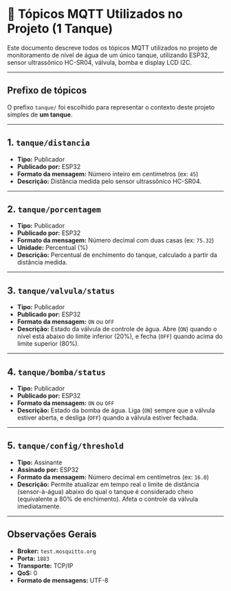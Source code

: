 # 📨 Tópicos MQTT Utilizados no Projeto (1 Tanque)

Este documento descreve todos os tópicos MQTT utilizados no projeto de monitoramento de nível de água de um único tanque, utilizando ESP32, sensor ultrassônico HC-SR04, válvula, bomba e display LCD I2C.

---

## Prefixo de tópicos

O prefixo `tanque/` foi escolhido para representar o contexto deste projeto simples de **um tanque**.

---

## 1. `tanque/distancia`

* **Tipo:** Publicador
* **Publicado por:** ESP32
* **Formato da mensagem:** Número inteiro em centímetros (ex: `45`)
* **Descrição:**
  Distância medida pelo sensor ultrassônico HC-SR04.

---

## 2. `tanque/porcentagem`

* **Tipo:** Publicador
* **Publicado por:** ESP32
* **Formato da mensagem:** Número decimal com duas casas (ex: `75.32`)
* **Unidade:** Percentual (%)
* **Descrição:**
  Percentual de enchimento do tanque, calculado a partir da distância medida.

---

## 3. `tanque/valvula/status`

* **Tipo:** Publicador
* **Publicado por:** ESP32
* **Formato da mensagem:** `ON` ou `OFF`
* **Descrição:**
  Estado da válvula de controle de água. Abre (`ON`) quando o nível está abaixo do limite inferior (20%), e fecha (`OFF`) quando acima do limite superior (80%).

---

## 4. `tanque/bomba/status`

* **Tipo:** Publicador
* **Publicado por:** ESP32
* **Formato da mensagem:** `ON` ou `OFF`
* **Descrição:**
  Estado da bomba de água. Liga (`ON`) sempre que a válvula estiver aberta, e desliga (`OFF`) quando a válvula estiver fechada.

---

## 5. `tanque/config/threshold`

* **Tipo:** Assinante
* **Assinado por:** ESP32
* **Formato da mensagem:** Número decimal em centímetros (ex: `16.0`)
* **Descrição:**
  Permite atualizar em tempo real o limite de distância (sensor-à-água) abaixo do qual o tanque é considerado cheio (equivalente a 80% de enchimento). Afeta o controle da válvula imediatamente.

---

## Observações Gerais

* **Broker:** `test.mosquitto.org`
* **Porta:** `1883`
* **Transporte:** TCP/IP
* **QoS:** 0
* **Formato de mensagens:** UTF-8